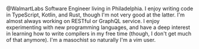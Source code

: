 @WalmartLabs Software Engineer living in Philadelphia. I enjoy writing code in
TypeScript, Kotlin, and Rust, though I'm not very good at the latter.  I'm
almost always working on RESTful or GraphQL service. I enjoy experimenting with
new programming languages, and have a deep interest in learning how to write
compilers in my free time (though, I don't get much of that anymore). I'm a
masochist so naturally I'm a vim user.

